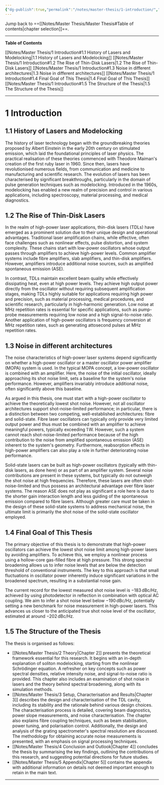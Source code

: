```yaml
---
{"dg-publish":true,"permalink":"/notes/master-thesis/1-introduction/","hide":"true","updated":"2025-06-04T12:04:47.044+02:00"}
---
```


Jump back to ==[[Notes/Master Thesis/Master Thesis#Table of contents\|chapter selection]]==.

---
**Table of Contents**

[[Notes/Master Thesis/1 Introduction#1.1 History of Lasers and Modelocking\|1.1 History of Lasers and Modelocking]]
[[Notes/Master Thesis/1 Introduction#1.2 The Rise of Thin-Disk Lasers\|1.2 The Rise of Thin-Disk Lasers]]
[[Notes/Master Thesis/1 Introduction#1.3 Noise in different architectures\|1.3 Noise in different architectures]]
[[Notes/Master Thesis/1 Introduction#1.4 Final Goal of This Thesis\|1.4 Final Goal of This Thesis]]
[[Notes/Master Thesis/1 Introduction#1.5 The Structure of the Thesis\|1.5 The Structure of the Thesis]]

---
# 1 Introduction

## 1.1 History of Lasers and Modelocking

The history of laser technology began with the groundbreaking theories proposed by Albert Einstein in the early 20th century on stimulated emission, which laid the foundational principles of laser physics. The practical realisation of these theories commenced with Theodore Maiman's creation of the first ruby laser in 1960. Since then, lasers have revolutionised numerous fields, from communication and medicine to manufacturing and scientific research. The evolution of lasers has been characterised by significant breakthroughs, particularly in the domain of pulse generation techniques such as modelocking. Introduced in the 1960s, modelocking has enabled a new realm of precision and control in various applications, including spectroscopy, material processing, and medical diagnostics.

## 1.2 The Rise of Thin-Disk Lasers

In the realm of high-power laser applications, thin-disk lasers (TDLs) have emerged as a prominent solution due to their unique design and operational advantages. Traditional laser amplification chains, while effective, often face challenges such as nonlinear effects, pulse distortion, and system complexity. These chains start with low-power oscillators whose output passes through amplifiers to achieve high-power levels. Common amplifier systems include fibre amplifiers, slab amplifiers, and thin-disk amplifiers. However, amplifiers introduce additional noise sources, such as amplified spontaneous emission (ASE).

In contrast, TDLs maintain excellent beam quality while effectively dissipating heat, even at high power levels. They achieve high output power directly from the oscillator without requiring subsequent amplification stages, making TDLs highly suitable for applications requiring high power and precision, such as material processing, medical procedures, and scientific research, particularly in high-harmonic generation. Low noise at MHz repetition rates is essential for specific applications, such as pump-probe measurements requiring low noise and a high signal-to-noise ratio. Another application of high-power oscillators is frequency conversion at MHz repetition rates, such as generating attosecond pulses at MHz repetition rates.

## 1.3 Noise in different architectures

The noise characteristics of high-power laser systems depend significantly on whether a high-power oscillator or a master oscillator power amplifier (MOPA) system is used. In the typical MOPA concept, a low-power oscillator is combined with an amplifier. Here, the noise of the initial oscillator, ideally approaching its shot noise limit, sets a baseline for the system's noise performance. However, amplifiers invariably introduce additional noise, often significantly above this baseline.

As argued in this thesis, one must start with a high-power oscillator to achieve the theoretically lowest shot noise. However, not all oscillator architectures support shot-noise-limited performance; in particular, there is a distinction between two competing, well-established architectures: fibre and solid-state. Fibre laser oscillators can typically only provide very limited output power and thus must be combined with an amplifier to achieve meaningful powers, typically exceeding $1\,\mathrm{W}$. However, such a system cannot reach shot-noise-limited performance because of the high contribution to the noise from amplified spontaneous emission (ASE) inherent to the system's geometry. Furthermore, reabsorption effects in high-power amplifiers can also play a role in further deteriorating noise performance.

Solid-state lasers can be built as high-power oscillators (typically with thin-disk lasers, as done here) or as part of an amplifier system. Several noise contributions are present in these systems, but typically do not outweigh the shot noise at high frequencies. Therefore, these lasers are often shot-noise-limited and thus possess an architectural advantage over fibre laser systems. The reason ASE does not play as significant a role here is due to the shorter gain interaction length and less guiding of the spontaneous emission compared to fibre lasers. Although greater care must be taken in the design of these solid-state systems to address mechanical noise, the ultimate limit is primarily the shot noise of the solid-state oscillator employed.

## 1.4 Final Goal of This Thesis

The primary objective of this thesis is to demonstrate that high-power oscillators can achieve the lowest shot noise limit among high-power lasers by avoiding amplifiers. To achieve this, we employ a nonlinear process using a hollow-core gas-filled fibre at high pressure. This strong spectral broadening allows us to infer noise levels that are below the detection threshold of conventional instruments. The key to this approach is that small fluctuations in oscillator power inherently induce significant variations in the broadened spectrum, resulting in a substantial noise gain.

The current record for the lowest measured shot noise level is $-183\,\mathrm{dBc/Hz}$, achieved by using photodetector in reflection in combination with optical AC coupling. We aim to infer a shot noise level below $-190\,\mathrm{dBc/Hz}$, potentially setting a new benchmark for noise measurement in high-power lasers. This advances us closer to the anticipated true shot noise level of the oscillator, estimated at around $-202\,\mathrm{dBc/Hz}$.

## 1.5 The Structure of the Thesis

The thesis is organised as follows:

- [[Notes/Master Thesis/2 Theory\|Chapter 2]] presents the theoretical framework essential for this research. It begins with an in-depth explanation of soliton modelocking, starting from the nonlinear Schrödinger equation. A refresher on key concepts such as power spectral densities, relative intensity noise, and signal-to-noise ratio is provided. This chapter also includes an examination of shot noise in lasers and the theory behind spectral broadening, along with its simulation methods.
- [[Notes/Master Thesis/3 Setup, Characterisation and Results\|Chapter 3]] describes the design and characterisation of the TDL cavity, including its stability and the rationale behind various design choices. The characterisation process is detailed, covering beam diagnostics, power slope measurements, and noise characterisation. The chapter also explains fibre coupling techniques, such as beam stabilisation, power tuning, and polarisation control. Additionally, the design and analysis of the grating spectrometer's spectral resolution are discussed. The methodology for obtaining accurate noise measurements is presented, with an emphasis on signal processing techniques.
- [[Notes/Master Thesis/4 Conclusion and Outlook\|Chapter 4]] concludes the thesis by summarising the key findings, outlining the contributions of this research, and suggesting potential directions for future studies.
- [[Notes/Master Thesis/5 Appendix\|Chapter 5]] contains the appendix with additional information on details not deemed important enough to retain in the main text.

---